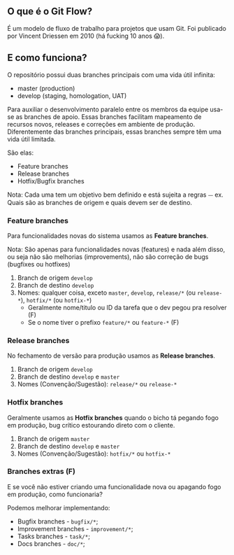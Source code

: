 ## O que é o Git Flow?

É um modelo de fluxo de trabalho para projetos que usam Git.
Foi publicado por Vincent Driessen em 2010 (há fucking 10 anos 😱).

## E como funciona?

O repositório possui duas branches principais com uma vida útil infinita:

- master (production)
- develop (staging, homologation, UAT)

Para auxiliar o desenvolvimento paralelo entre os membros da equipe usa-se as branches de apoio.
Essas branches facilitam mapeamento de recursos novos, releases e correções em ambiente de produção.
Diferentemente das branches principais, essas branches sempre têm uma vida útil limitada.

São elas:

- Feature branches
- Release branches
- Hotfix/Bugfix branches

Nota: Cada uma tem um objetivo bem definido e está sujeita a regras ⏤ ex. Quais são as branches de origem e quais devem ser de destino.

### Feature branches

Para funcionalidades novas do sistema usamos as **Feature branches**.

Nota: São apenas para funcionalidades novas (features) e nada além disso, ou seja não são melhorias (improvements), não são correção de bugs (bugfixes ou hotfixes)

1. Branch de origem `develop`
2. Branch de destino `develop`
3. Nomes: qualquer coisa, exceto `master`, `develop`, `release/*` (ou `release-*`), `hotfix/*` (ou `hotfix-*`)
   - Geralmente nome/titulo ou ID da tarefa que o dev pegou pra resolver (F)
   - Se o nome tiver o prefixo `feature/*` ou `feature-*` (F)

### Release branches

No fechamento de versão para produção usamos as **Release branches**.

1. Branch de origem `develop`
2. Branch de destino `develop` e `master`
3. Nomes (Convenção/Sugestão): `release/*` ou `release-*`

### Hotfix branches

Geralmente usamos as **Hotfix branches** quando o bicho tá pegando fogo em produção, bug crítico
estourando direto com o cliente.

1. Branch de origem `master`
2. Branch de destino `develop` e `master`
3. Nomes (Convenção/Sugestão): `hotfix/*` ou `hotfix-*`

### Branches extras (F)

E se você não estiver criando uma funcionalidade nova ou apagando fogo em produção, como funcionaria?

Podemos melhorar implementando:

- Bugfix branches - `bugfix/*`;
- Improvement branches - `improvement/*`;
- Tasks branches - `task/*`;
- Docs branches - `doc/*`;
